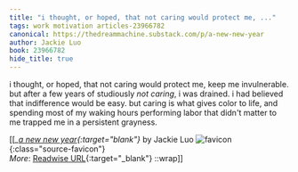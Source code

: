 ```yaml
---
title: "i thought, or hoped, that not caring would protect me, ..."
tags: work motivation articles-23966782
canonical: https://thedreammachine.substack.com/p/a-new-new-year
author: Jackie Luo
book: 23966782
hide_title: true
---
```


i thought, or hoped, that not caring would protect me, keep me invulnerable. but after a few years of studiously *not caring*, i was drained. i had believed that indifference would be easy. but caring is what gives color to life, and spending most of my waking hours performing labor that didn't matter to me trapped me in a persistent grayness.


[[<cite>_[a new new year](https://thedreammachine.substack.com/p/a-new-new-year){:target="_blank"}_</cite> by Jackie Luo ![favicon](https://s2.googleusercontent.com/s2/favicons?domain=thedreammachine.substack.com){:class="source-favicon"}<br>
_More_: [Readwise URL](https://readwise.io/open/468479903){:target="_blank"}
::wrap]]